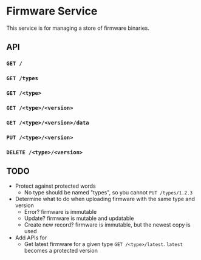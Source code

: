 # Firmware Service

This service is for managing a store of firmware binaries.

## API

### `GET /`

### `GET /types`

### `GET /<type>`

### `GET /<type>/<version>`

### `GET /<type>/<version>/data`

### `PUT /<type>/<version>`

### `DELETE /<type>/<version>`

## TODO

* Protect against protected words
  * No type should be named "types", so you cannot `PUT /types/1.2.3`
* Determine what to do when uploading firmware with the same type and version
  * Error? firmware is immutable
  * Update? firmware is mutable and updatable
  * Create new record? firmware is immutable, but the newest copy is used
* Add APIs for
  * Get latest firmware for a given type `GET /<type>/latest`. `latest` becomes a protected version
